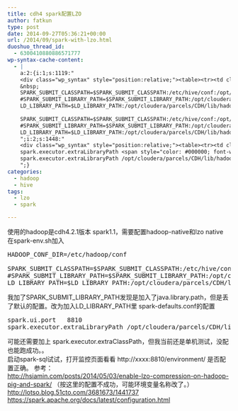 ```yaml
---
title: cdh4 spark配置LZO
author: fatkun
type: post
date: 2014-09-27T05:36:21+00:00
url: /2014/09/spark-with-lzo.html
duoshuo_thread_id:
  - 6300410880886571777
wp-syntax-cache-content:
  - |
    a:2:{i:1;s:1119:"
    <div class="wp_syntax" style="position:relative;"><table><tr><td class="code"><pre class="html" style="font-family:monospace;">HADOOP_CONF_DIR=/etc/hadoop/conf
    &nbsp;
    SPARK_SUBMIT_CLASSPATH=$SPARK_SUBMIT_CLASSPATH:/etc/hive/conf:/opt/cloudera/parcels/HADOOP_LZO/lib/hadoop/lib/hadoop-lzo.jar
    #SPARK_SUBMIT_LIBRARY_PATH=$SPARK_SUBMIT_LIBRARY_PATH:/opt/cloudera/parcels/CDH/lib/hadoop/lib/native:/opt/cloudera/parcels/HADOOP_LZO/lib/hadoop/lib/native
    LD_LIBRARY_PATH=$LD_LIBRARY_PATH:/opt/cloudera/parcels/CDH/lib/hadoop/lib/native:/opt/cloudera/parcels/HADOOP_LZO/lib/hadoop/lib/native</pre></td></tr></table><p class="theCode" style="display:none;">HADOOP_CONF_DIR=/etc/hadoop/conf
    
    SPARK_SUBMIT_CLASSPATH=$SPARK_SUBMIT_CLASSPATH:/etc/hive/conf:/opt/cloudera/parcels/HADOOP_LZO/lib/hadoop/lib/hadoop-lzo.jar
    #SPARK_SUBMIT_LIBRARY_PATH=$SPARK_SUBMIT_LIBRARY_PATH:/opt/cloudera/parcels/CDH/lib/hadoop/lib/native:/opt/cloudera/parcels/HADOOP_LZO/lib/hadoop/lib/native
    LD_LIBRARY_PATH=$LD_LIBRARY_PATH:/opt/cloudera/parcels/CDH/lib/hadoop/lib/native:/opt/cloudera/parcels/HADOOP_LZO/lib/hadoop/lib/native</p></div>
    ";i:2;s:1448:"
    <div class="wp_syntax" style="position:relative;"><table><tr><td class="code"><pre class="bash" style="font-family:monospace;">spark.ui.port   <span style="color: #000000;">8810</span>
    spark.executor.extraLibraryPath <span style="color: #000000; font-weight: bold;">/</span>opt<span style="color: #000000; font-weight: bold;">/</span>cloudera<span style="color: #000000; font-weight: bold;">/</span>parcels<span style="color: #000000; font-weight: bold;">/</span>CDH<span style="color: #000000; font-weight: bold;">/</span>lib<span style="color: #000000; font-weight: bold;">/</span>hadoop<span style="color: #000000; font-weight: bold;">/</span>lib<span style="color: #000000; font-weight: bold;">/</span>native:<span style="color: #000000; font-weight: bold;">/</span>opt<span style="color: #000000; font-weight: bold;">/</span>cloudera<span style="color: #000000; font-weight: bold;">/</span>parcels<span style="color: #000000; font-weight: bold;">/</span>HADOOP_LZO<span style="color: #000000; font-weight: bold;">/</span>lib<span style="color: #000000; font-weight: bold;">/</span>hadoop<span style="color: #000000; font-weight: bold;">/</span>lib<span style="color: #000000; font-weight: bold;">/</span>native</pre></td></tr></table><p class="theCode" style="display:none;">spark.ui.port   8810
    spark.executor.extraLibraryPath /opt/cloudera/parcels/CDH/lib/hadoop/lib/native:/opt/cloudera/parcels/HADOOP_LZO/lib/hadoop/lib/native</p></div>
    ";}
categories:
  - hadoop
  - hive
tags:
  - lzo
  - spark

---
```

使用的hadoop是cdh4.2.1版本 spark1.1，需要配置hadoop-native和lzo native
在spark-env.sh加入
<pre lang="html" escaped="true">HADOOP_CONF_DIR=/etc/hadoop/conf

SPARK_SUBMIT_CLASSPATH=$SPARK_SUBMIT_CLASSPATH:/etc/hive/conf:/opt/cloudera/parcels/HADOOP_LZO/lib/hadoop/lib/hadoop-lzo.jar
#SPARK_SUBMIT_LIBRARY_PATH=$SPARK_SUBMIT_LIBRARY_PATH:/opt/cloudera/parcels/CDH/lib/hadoop/lib/native:/opt/cloudera/parcels/HADOOP_LZO/lib/hadoop/lib/native
LD_LIBRARY_PATH=$LD_LIBRARY_PATH:/opt/cloudera/parcels/CDH/lib/hadoop/lib/native:/opt/cloudera/parcels/HADOOP_LZO/lib/hadoop/lib/native
</pre>
我加了SPARK\_SUBMIT\_LIBRARY\_PATH发现是加入了java.library.path，但是丢了默认的配置。改为加入LD\_LIBRARY_PATH里
spark-defaults.conf的配置
<pre escaped="true" lang="bash">spark.ui.port   8810
spark.executor.extraLibraryPath /opt/cloudera/parcels/CDH/lib/hadoop/lib/native:/opt/cloudera/parcels/HADOOP_LZO/lib/hadoop/lib/native</pre>
可能还需要加上 spark.executor.extraClassPath，但我当前还是单机测试，没配也能跑成功。。  
启动spark-sql试试，打开监控页面看看 http://xxxx:8810/environment/ 是否配置正确。
参考：  
http://hsiamin.com/posts/2014/05/03/enable-lzo-compression-on-hadoop-pig-and-spark/ （按这里的配置不成功，可能环境变量名称改了。）  
http://lotso.blog.51cto.com/3681673/1441737  
https://spark.apache.org/docs/latest/configuration.html